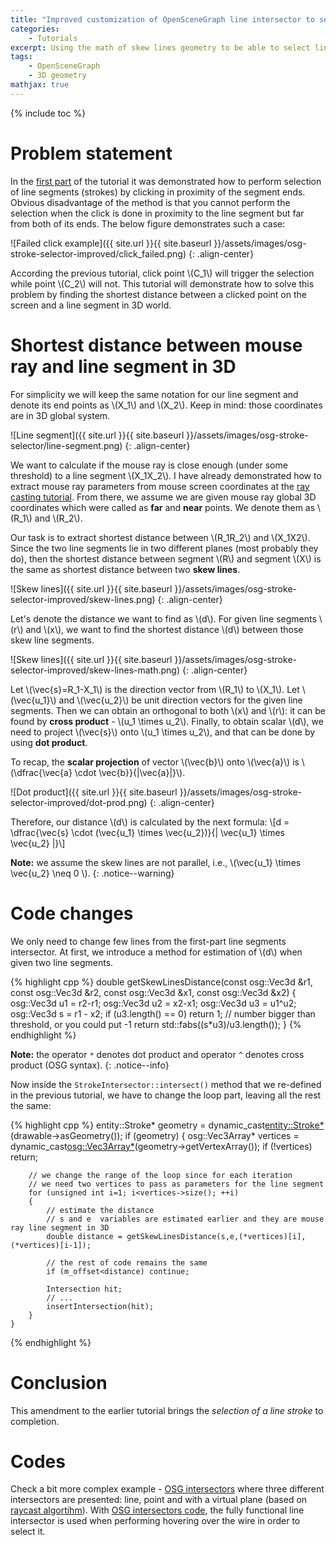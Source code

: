 ```yaml
---
title: "Improved customization of OpenSceneGraph line intersector to select line segments"
categories: 
    - Tutorials
excerpt: Using the math of skew lines geometry to be able to select line segments by clicking next to the line segment
tags: 
    - OpenSceneGraph 
    - 3D geometry
mathjax: true
---
```


{% include toc %}

# Problem statement

In the [first part](http://vicrucann.github.io/tutorials/osg-stroke-intersector/) of the tutorial it was demonstrated how to perform selection of line segments (strokes) by clicking in proximity of the segment ends. Obvious disadvantage of the method is that you cannot perform the selection when the click is done in proximity to the line segment but far from both of its ends. The below figure demonstrates such a case:

![Failed click example]({{ site.url }}{{ site.baseurl }}/assets/images/osg-stroke-selector-improved/click_failed.png)
{: .align-center}

According the previous tutorial, click point \\(C_1\\) will trigger the selection while point \\(C_2\\) will not. This tutorial will demonstrate how to solve this problem by finding the shortest distance between a clicked point on the screen and a line segment in 3D world. 

# Shortest distance between mouse ray and line segment in 3D

For simplicity we will keep the same notation for our line segment and denote its end points as \\(X_1\\) and \\(X_2\\). Keep in mind: those coordinates are in 3D global system.

![Line segment]({{ site.url }}{{ site.baseurl }}/assets/images/osg-stroke-selector/line-segment.png)
{: .align-center}

We want to calculate if the mouse ray is close enough (under some threshold) to a line segment \\(X_1X_2\\). I have already demonstrated how to extract mouse ray parameters from mouse screen coordinates at the [ray casting tutorial](http://vicrucann.github.io/tutorials/osg-raycast/). From there, we assume we are given mouse ray global 3D coordinates which were called as **far** and **near** points. We denote them as \\(R_1\\) and \\(R_2\\). 
 
Our task is to extract shortest distance between \\(R_1R_2\\) and \\(X_1X2\\). Since the two line segments lie in two different planes (most probably they do), then the shortest distance between segment \\(R\\) and segment \\(X\\) is the same as shortest distance between two **skew lines**.

![Skew lines]({{ site.url }}{{ site.baseurl }}/assets/images/osg-stroke-selector-improved/skew-lines.png)
{: .align-center}

Let's denote the distance we want to find as \\(d\\). For given line segments \\(r\\) and \\(x\\), we want to find the shortest distance \\(d\\) between those skew line segments. 

![Skew lines]({{ site.url }}{{ site.baseurl }}/assets/images/osg-stroke-selector-improved/skew-lines-math.png)
{: .align-center}
 
Let \\(\vec{s}=R_1-X_1\\) is the direction vector from \\(R_1\\) to \\(X_1\\). Let \\(\vec{u_1}\\) and \\(\vec{u_2}\\) be unit direction vectors for the given line segments. Then we can obtain an orthogonal to both \\(x\\) and \\(r\\): it can be found by **cross product** - \\(u_1 \times u_2\\). Finally, to obtain scalar \\(d\\), we need to project \\(\vec{s}\\) onto \\(u_1 \times u_2\\), and that can be done by using **dot product**. 

To recap, the **scalar projection** of vector \\(\vec{b}\\) onto \\(\vec{a}\\) is \\(\dfrac{\vec{a} \cdot \vec{b}}{\|\vec{a}\|}\\). 

![Dot product]({{ site.url }}{{ site.baseurl }}/assets/images/osg-stroke-selector-improved/dot-prod.png)
{: .align-center}

Therefore, our distance \\(d\\) is calculated by the next formula:
\\[d = \dfrac{\vec{s} \cdot (\vec{u_1} \times \vec{u_2})}{\| \vec{u_1} \times \vec{u_2} \|}\\]

**Note:** we assume the skew lines are not parallel, i.e., \\(\vec{u_1} \times \vec{u_2} \neq 0 \\).
{: .notice--warning}

# Code changes

We only need to change few lines from the first-part line segments intersector. At first, we introduce a method for estimation of \\(d\\) when given two line segments. 

{% highlight cpp %}
double getSkewLinesDistance(const osg::Vec3d &r1, const osg::Vec3d &r2, const osg::Vec3d &x1, const osg::Vec3d &x2)
{
    osg::Vec3d u1 = r2-r1;
    osg::Vec3d u2 = x2-x1;
    osg::Vec3d u3 = u1^u2;
    osg::Vec3d s = r1 - x2;
    if (u3.length() == 0)
        return 1; // number bigger than threshold, or you could put -1
    return std::fabs((s*u3)/u3.length());
}
{% endhighlight  %} 

**Note:** the operator `*` denotes dot product and operator `^` denotes cross product (OSG syntax).
{: .notice--info}

Now inside the `StrokeIntersector::intersect()` method that we re-defined in the previous tutorial, we have to change the loop part, leaving all the rest the same:

{% highlight cpp %}
entity::Stroke* geometry = dynamic_cast<entity::Stroke*>(drawable->asGeometry());
    if (geometry)
    {
        osg::Vec3Array* vertices = dynamic_cast<osg::Vec3Array*>(geometry->getVertexArray());
        if (!vertices) return;

        // we change the range of the loop since for each iteration
        // we need two vertices to pass as parameters for the line segment
        for (unsigned int i=1; i<vertices->size(); ++i)
        {
            // estimate the distance
            // s and e  variables are estimated earlier and they are mouse ray line segment in 3D
            double distance = getSkewLinesDistance(s,e,(*vertices)[i], (*vertices)[i-1]);

            // the rest of code remains the same
            if (m_offset<distance) continue;

            Intersection hit;
            // ...
            insertIntersection(hit);
        }
    }
{% endhighlight %}

# Conclusion

This amendment to the earlier tutorial brings the *selection of a line stroke* to completion. 

# Codes

Check a bit more complex example - [OSG intersectors](https://github.com/vicrucann/osg-intersectors-example) where three different intersectors are presented: line, point and with a virtual plane (based on [raycast algortihm](http://vicrucann.github.io/tutorials/osg-raycast/)). With [OSG intersectors code](https://github.com/vicrucann/osg-intersectors-example), the fully functional line intersector is used when performing hovering over the wire in order to select it.


